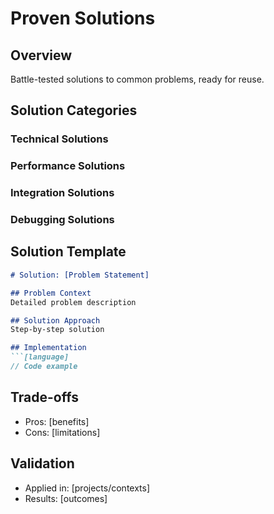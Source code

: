 # Proven Solutions

## Overview
Battle-tested solutions to common problems, ready for reuse.

## Solution Categories

### Technical Solutions
<!-- Solutions to technical challenges -->

### Performance Solutions
<!-- Performance optimization approaches -->

### Integration Solutions
<!-- Third-party integration patterns -->

### Debugging Solutions
<!-- Debugging and troubleshooting approaches -->

## Solution Template

```markdown
# Solution: [Problem Statement]

## Problem Context
Detailed problem description

## Solution Approach
Step-by-step solution

## Implementation
```[language]
// Code example
```

## Trade-offs
- Pros: [benefits]
- Cons: [limitations]

## Validation
- Applied in: [projects/contexts]
- Results: [outcomes]
```